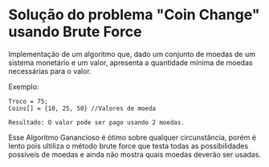 <h1>Solução do problema "Coin Change" usando Brute Force</h1>

<p>Implementação de um algoritmo que, dado um conjunto de moedas de um sistema monetário e um valor, apresenta a quantidade mínima de moedas necessárias para o valor.</p>

<p>Exemplo:

```
Troco = 75;
Coins[] = {10, 25, 50} //Valores de moeda

Resultado: O valor pode ser pago usando 2 moedas.
```

<p> Esse Algoritmo Ganancioso é ótimo sobre qualquer circunstância, porém é lento pois ultiliza o método brute force que testa todas as possibilidades possíveis de moedas e ainda não mostra quais moedas deverão ser usadas.</p>

